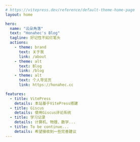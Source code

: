 ```yaml
---
# https://vitepress.dev/reference/default-theme-home-page
layout: home

hero:
  name: "云朵角落"
  text: "Honahec's Blog"
  tagline: 好记性不如烂笔头
  actions:
    - theme: brand
      text: 关于我
      link: /about
    - theme: alt
      text: Blog
      link: /blog
    - theme: alt
      text: 个人导览页
      link: https://honahec.cc

features:
  - title: VitePress
    details: 本站基于VitePress搭建
  - title: Giscus
    details: 使用Giscus评论系统
  - title: 学习记录
    details: 计算机、物理、数学...
  - title: To be continue...
    details: 希望接收到一些完善建议
---
```

